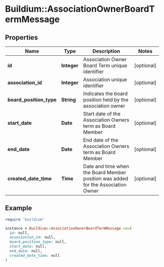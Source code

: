 # Buildium::AssociationOwnerBoardTermMessage

## Properties

| Name | Type | Description | Notes |
| ---- | ---- | ----------- | ----- |
| **id** | **Integer** | Association Owner Board Term unique identifier | [optional] |
| **association_id** | **Integer** | Association unique identifier | [optional] |
| **board_position_type** | **String** | Indicates the board position held by the association owner | [optional] |
| **start_date** | **Date** | Start date of the Association Owners term as Board Member | [optional] |
| **end_date** | **Date** | End date of the Association Owners term as Board Member | [optional] |
| **created_date_time** | **Time** | Date and time when the Board Member position was added for the Association Owner | [optional] |

## Example

```ruby
require 'buildium'

instance = Buildium::AssociationOwnerBoardTermMessage.new(
  id: null,
  association_id: null,
  board_position_type: null,
  start_date: null,
  end_date: null,
  created_date_time: null
)
```

